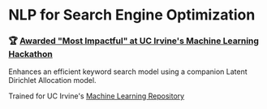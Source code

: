 # NLP for Search Engine Optimization

### :trophy: [Awarded "Most Impactful" at UC Irvine's Machine Learning Hackathon](https://www.ics.uci.edu/community/news/view_news?id=2184)

Enhances an efficient keyword search model using a companion Latent Dirichlet Allocation model.

Trained for UC Irvine's [Machine Learning Repository](https://archive.ics.uci.edu/ml/index.php)
